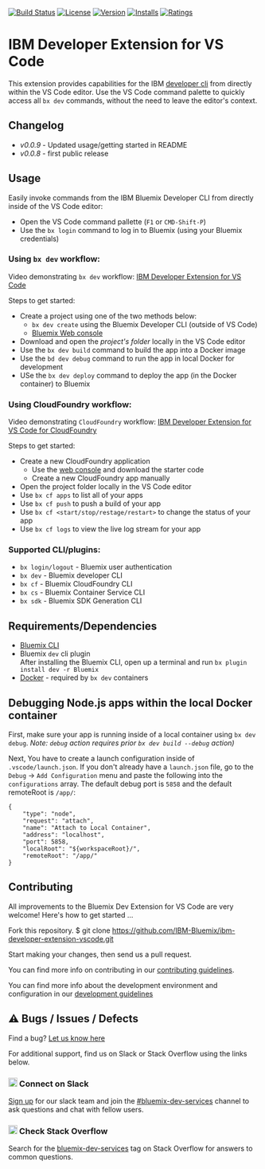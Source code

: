 [![Build Status](https://travis-ci.org/IBM-Bluemix/ibm-developer-extension-vscode.svg?branch=master)](https://travis-ci.org/IBM-Bluemix/ibm-developer-extension-vscode)
[![License](http://img.shields.io/badge/license-Apache%202.0-green.svg?style=flat)](https://raw.githubusercontent.com/IBM-Bluemix/ibm-developer-extension-vscode/master/LICENSE.txt)
[![Version](https://vsmarketplacebadge.apphb.com/version/IBM.ibm-developer.svg)](https://marketplace.visualstudio.com/items?itemName=IBM.ibm-developer)
[![Installs](https://vsmarketplacebadge.apphb.com/installs/IBM.ibm-developer.svg)](https://marketplace.visualstudio.com/items?itemName=IBM.ibm-developer)
[![Ratings](https://vsmarketplacebadge.apphb.com/rating/IBM.ibm-developer.svg)](https://marketplace.visualstudio.com/items?itemName=IBM.ibm-developer)


# IBM Developer Extension for VS Code

This extension provides capabilities for the IBM [developer cli](https://console.ng.bluemix.net/docs/cloudnative/dev_cli.html) from directly within the VS Code editor.   Use the VS Code command palette to quickly access all `bx dev` commands, without the need to leave the editor's context.

## Changelog
- *v0.0.9* - Updated usage/getting started in README
- *v0.0.8* - first public release

## Usage

Easily invoke commands from the IBM Bluemix Developer CLI from directly inside of the VS Code editor:

- Open the VS Code command pallette (`F1` or `CMD-Shift-P`)
- Use the `bx login` command to log in to Bluemix (using your Bluemix credentials)

### Using `bx dev` workflow: 
Video demonstrating `bx dev` workflow: [IBM Developer Extension for VS Code
](https://youtu.be/JmrLaLRRQSk)

Steps to get started:
- Create a project using one of the two methods below:
    - `bx dev create` using the Bluemix Developer CLI (outside of VS Code)
    - [Bluemix Web console](https://console.ng.bluemix.net/developer/getting-started/)
- Download and open the *project's folder* locally in the VS Code editor
- Use the `bx dev build` command to build the app into a Docker image
- Use the `bd dev debug` command to run the app in local Docker for development
- USe the `bx dev deploy` command to deploy the app (in the Docker container) to Bluemix

### Using CloudFoundry workflow: 
Video demonstrating `CloudFoundry` workflow: [IBM Developer Extension for VS Code for CloudFoundry
](https://youtu.be/gP_6cpR1JSM)

Steps to get started:
- Create a new CloudFoundry application
    - Use the [web console](https://console.ng.bluemix.net/dashboard/cf-apps) and download the starter code
    - Create a new CloudFoundry app manually
- Open the project folder locally in the VS Code editor
- Use `bx cf apps` to list all of your apps
- Use `bx cf push` to push a build of your app
- Use `bx cf <start/stop/restage/restart>` to change the status of your app
- Use `bx cf logs` to view the live log stream for your app

### Supported CLI/plugins:

- `bx login/logout` - Bluemix user authentication
- `bx dev` - Bluemix developer CLI
- `bx cf` - Bluemix CloudFoundry CLI
- `bx cs` - Bluemix Container Service CLI
- `bx sdk` - Bluemix SDK Generation CLI

## Requirements/Dependencies

* [Bluemix CLI](https://plugins.ng.bluemix.net/ui/home.html)
* Bluemix `dev` cli plugin   
    After installing the Bluemix CLI, open up a terminal and run `bx plugin install dev -r Bluemix`
* [Docker](https://www.docker.com/) - required by `bx dev` containers



## Debugging Node.js apps within the local Docker container

First, make sure your app is running inside of a local container using `bx dev debug`. _Note: `debug` action requires prior `bx dev build --debug` action)_

Next, You have to create a launch configuration inside of `.vscode/launch.json`.   If you don't already have a `launch.json` file, go to the `Debug` -> `Add Configuration` menu and paste the following into the `configurations` array.  The default debug port is `5858` and the default remoteRoot is `/app/`:

```
{
    "type": "node",
    "request": "attach",
    "name": "Attach to Local Container",
    "address": "localhost",
    "port": 5858,
    "localRoot": "${workspaceRoot}/",
    "remoteRoot": "/app/"
}
```

## Contributing

All improvements to the Bluemix Dev Extension for VS Code are very welcome! Here's how to get started ...

Fork this repository.
$ git clone https://github.com/IBM-Bluemix/ibm-developer-extension-vscode.git

Start making your changes, then send us a pull request.

You can find more info on contributing in our [contributing guidelines](./CONTRIBUTING.md).

You can find more info about the development environment and configuration in our [development guidelines](./DEVELOPMENT.md)

## ⚠️  Bugs / Issues / Defects

Find a bug?  [Let us know here](https://github.com/IBM-Bluemix/ibm-developer-extension-vscode/issues)

For additional support, find us on Slack or Stack Overflow using the links below.

### <img src="https://developer.ibm.com/cloud-native/public/img/slack-icon.svg" alt="Slack" style="height: 18px;"/> Connect on Slack
[Sign up](https://ibm.biz/IBMCloudNativeSlack) for our slack team and join the [#bluemix-dev-services](https://ibm-cloud-tech.slack.com/messages/bluemix-dev-services) channel to ask questions and chat with fellow users.


### <img src="https://developer.ibm.com/cloud-native/public/img/so-icon.svg" alt="Stack Overflow" style="height: 18px;"/> Check Stack Overflow
Search for the [bluemix-dev-services](http://stackoverflow.com/questions/tagged/bluemix-dev-services) tag on Stack Overflow for answers to common questions.
